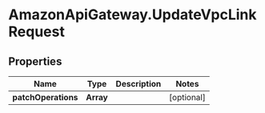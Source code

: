 # AmazonApiGateway.UpdateVpcLinkRequest

## Properties

Name | Type | Description | Notes
------------ | ------------- | ------------- | -------------
**patchOperations** | **Array** |  | [optional] 



